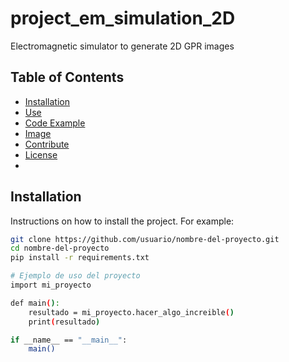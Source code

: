 # project_em_simulation_2D
Electromagnetic simulator to generate 2D GPR images


## Table of Contents

- [Installation](#installation)
- [Use](#use)
- [Code Example](#code-example)
- [Image](#image)
- [Contribute](#contribute)
- [License](#license)
- 
## Installation

Instructions on how to install the project. For example:
```bash
git clone https://github.com/usuario/nombre-del-proyecto.git
cd nombre-del-proyecto
pip install -r requirements.txt

# Ejemplo de uso del proyecto
import mi_proyecto

def main():
    resultado = mi_proyecto.hacer_algo_increible()
    print(resultado)

if __name__ == "__main__":
    main()
